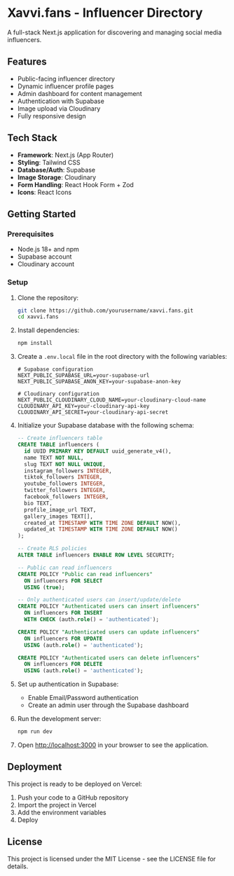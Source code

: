 # Xavvi.fans - Influencer Directory

A full-stack Next.js application for discovering and managing social media influencers.

## Features

- Public-facing influencer directory
- Dynamic influencer profile pages
- Admin dashboard for content management
- Authentication with Supabase
- Image upload via Cloudinary
- Fully responsive design

## Tech Stack

- **Framework**: Next.js (App Router)
- **Styling**: Tailwind CSS
- **Database/Auth**: Supabase
- **Image Storage**: Cloudinary
- **Form Handling**: React Hook Form + Zod
- **Icons**: React Icons

## Getting Started

### Prerequisites

- Node.js 18+ and npm
- Supabase account
- Cloudinary account

### Setup

1. Clone the repository:
   ```bash
   git clone https://github.com/yourusername/xavvi.fans.git
   cd xavvi.fans
   ```

2. Install dependencies:
   ```bash
   npm install
   ```

3. Create a `.env.local` file in the root directory with the following variables:
   ```
   # Supabase configuration
   NEXT_PUBLIC_SUPABASE_URL=your-supabase-url
   NEXT_PUBLIC_SUPABASE_ANON_KEY=your-supabase-anon-key

   # Cloudinary configuration
   NEXT_PUBLIC_CLOUDINARY_CLOUD_NAME=your-cloudinary-cloud-name
   CLOUDINARY_API_KEY=your-cloudinary-api-key
   CLOUDINARY_API_SECRET=your-cloudinary-api-secret
   ```

4. Initialize your Supabase database with the following schema:
   ```sql
   -- Create influencers table
   CREATE TABLE influencers (
     id UUID PRIMARY KEY DEFAULT uuid_generate_v4(),
     name TEXT NOT NULL,
     slug TEXT NOT NULL UNIQUE,
     instagram_followers INTEGER,
     tiktok_followers INTEGER,
     youtube_followers INTEGER,
     twitter_followers INTEGER,
     facebook_followers INTEGER,
     bio TEXT,
     profile_image_url TEXT,
     gallery_images TEXT[],
     created_at TIMESTAMP WITH TIME ZONE DEFAULT NOW(),
     updated_at TIMESTAMP WITH TIME ZONE DEFAULT NOW()
   );

   -- Create RLS policies
   ALTER TABLE influencers ENABLE ROW LEVEL SECURITY;

   -- Public can read influencers
   CREATE POLICY "Public can read influencers" 
     ON influencers FOR SELECT 
     USING (true);

   -- Only authenticated users can insert/update/delete
   CREATE POLICY "Authenticated users can insert influencers" 
     ON influencers FOR INSERT 
     WITH CHECK (auth.role() = 'authenticated');

   CREATE POLICY "Authenticated users can update influencers" 
     ON influencers FOR UPDATE 
     USING (auth.role() = 'authenticated');

   CREATE POLICY "Authenticated users can delete influencers" 
     ON influencers FOR DELETE 
     USING (auth.role() = 'authenticated');
   ```

5. Set up authentication in Supabase:
   - Enable Email/Password authentication
   - Create an admin user through the Supabase dashboard

6. Run the development server:
   ```bash
   npm run dev
   ```

7. Open [http://localhost:3000](http://localhost:3000) in your browser to see the application.

## Deployment

This project is ready to be deployed on Vercel:

1. Push your code to a GitHub repository
2. Import the project in Vercel
3. Add the environment variables
4. Deploy

## License

This project is licensed under the MIT License - see the LICENSE file for details.
